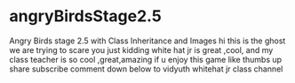 # angryBirdsStage2.5
Angry Birds stage 2.5 with Class Inheritance and Images
hi this is the ghost we are trying to scare you
just kidding
white hat jr is great ,cool,
and my class teacher is so cool ,great,amazing
if u enjoy this game
like
thumbs up
share
subscribe 
comment down below 
to 
vidyuth whitehat jr class channel

